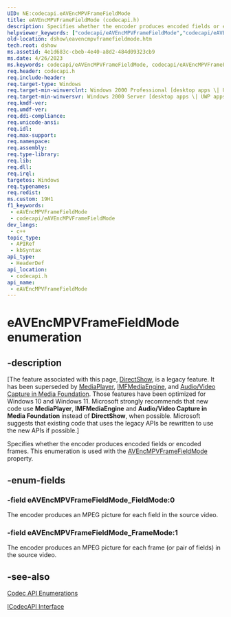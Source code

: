 ```yaml
---
UID: NE:codecapi.eAVEncMPVFrameFieldMode
title: eAVEncMPVFrameFieldMode (codecapi.h)
description: Specifies whether the encoder produces encoded fields or encoded frames. This enumeration is used with the AVEncMPVFrameFieldMode property.
helpviewer_keywords: ["codecapi/eAVEncMPVFrameFieldMode","codecapi/eAVEncMPVFrameFieldMode_FieldMode","codecapi/eAVEncMPVFrameFieldMode_FrameMode","dshow.eavencmpvframefieldmode","eAVEncMPVFrameFieldMode","eAVEncMPVFrameFieldMode enumeration [DirectShow]","eAVEncMPVFrameFieldModeEnumeration","eAVEncMPVFrameFieldMode_FieldMode","eAVEncMPVFrameFieldMode_FrameMode"]
old-location: dshow\eavencmpvframefieldmode.htm
tech.root: dshow
ms.assetid: 4e1d683c-cbeb-4e40-a8d2-484d09323cb9
ms.date: 4/26/2023
ms.keywords: codecapi/eAVEncMPVFrameFieldMode, codecapi/eAVEncMPVFrameFieldMode_FieldMode, codecapi/eAVEncMPVFrameFieldMode_FrameMode, dshow.eavencmpvframefieldmode, eAVEncMPVFrameFieldMode, eAVEncMPVFrameFieldMode enumeration [DirectShow], eAVEncMPVFrameFieldModeEnumeration, eAVEncMPVFrameFieldMode_FieldMode, eAVEncMPVFrameFieldMode_FrameMode
req.header: codecapi.h
req.include-header: 
req.target-type: Windows
req.target-min-winverclnt: Windows 2000 Professional [desktop apps \| UWP apps]
req.target-min-winversvr: Windows 2000 Server [desktop apps \| UWP apps]
req.kmdf-ver: 
req.umdf-ver: 
req.ddi-compliance: 
req.unicode-ansi: 
req.idl: 
req.max-support: 
req.namespace: 
req.assembly: 
req.type-library: 
req.lib: 
req.dll: 
req.irql: 
targetos: Windows
req.typenames: 
req.redist: 
ms.custom: 19H1
f1_keywords:
 - eAVEncMPVFrameFieldMode
 - codecapi/eAVEncMPVFrameFieldMode
dev_langs:
 - c++
topic_type:
 - APIRef
 - kbSyntax
api_type:
 - HeaderDef
api_location:
 - codecapi.h
api_name:
 - eAVEncMPVFrameFieldMode
---
```


# eAVEncMPVFrameFieldMode enumeration


## -description

\[The feature associated with this page, [DirectShow](/windows/win32/directshow/directshow), is a legacy feature. It has been superseded by [MediaPlayer](/uwp/api/Windows.Media.Playback.MediaPlayer), [IMFMediaEngine](/windows/win32/api/mfmediaengine/nn-mfmediaengine-imfmediaengine), and [Audio/Video Capture in Media Foundation](windows/win32/medfound/audio-video-capture-in-media-foundation). Those features have been optimized for Windows 10 and Windows 11. Microsoft strongly recommends that new code use **MediaPlayer**, **IMFMediaEngine** and **Audio/Video Capture in Media Foundation** instead of **DirectShow**, when possible. Microsoft suggests that existing code that uses the legacy APIs be rewritten to use the new APIs if possible.\]

Specifies whether the encoder produces encoded fields or encoded frames. This enumeration is used with the <a href="/windows/desktop/DirectShow/avencmpvframefieldmode-property">AVEncMPVFrameFieldMode</a> property.

## -enum-fields

### -field eAVEncMPVFrameFieldMode_FieldMode:0

The encoder produces an MPEG picture for each field in the source video.

### -field eAVEncMPVFrameFieldMode_FrameMode:1

The encoder produces an MPEG picture for each frame (or pair of fields) in the source video.

## -see-also

<a href="/windows/desktop/DirectShow/codec-api-enumerations">Codec API Enumerations</a>



<a href="/windows/desktop/api/strmif/nn-strmif-icodecapi">ICodecAPI Interface</a>
